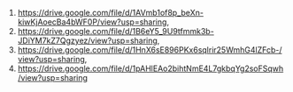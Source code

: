 1. https://drive.google.com/file/d/1AVmb1of8p_beXn-kiwKjAoecBa4bWF0P/view?usp=sharing,
2. https://drive.google.com/file/d/1B6eY5_9U9tfmmk3b-JDiYM7kZ7Qgzyez/view?usp=sharing,
3. https://drive.google.com/file/d/1HnX6sE896PKx6sqlrir25WmhG4lZFcb-/view?usp=sharing,
4. https://drive.google.com/file/d/1pAHlEAo2bihtNmE4L7gkbqYg2soFSqwh/view?usp=sharing
